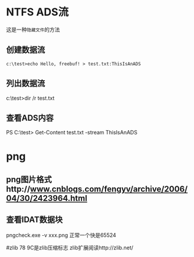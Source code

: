 # NTFS ADS流
这是一种``隐藏文件``的方法
## 创建数据流
    c:\test>echo Hello, freebuf! > test.txt:ThisIsAnADS
## 列出数据流
c:\test>dir /r test.txt
## 查看ADS内容
PS C:\test> Get-Content test.txt -stream ThisIsAnADS

# png

## png图片格式http://www.cnblogs.com/fengyv/archive/2006/04/30/2423964.html

## 查看IDAT数据块
pngcheck.exe -v xxx.png 正常一个快是65524

#zlib
78 9C是zlib压缩标志
zlib扩展阅读http://zlib.net/

